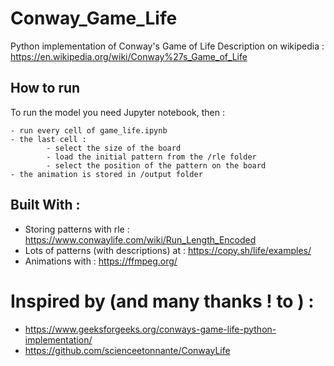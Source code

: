 # Conway_Game_Life
Python implementation of Conway's Game of Life
Description on wikipedia : https://en.wikipedia.org/wiki/Conway%27s_Game_of_Life

## How to run 

To run the model you need Jupyter notebook, then :

```
- run every cell of game_life.ipynb
- the last cell : 
        - select the size of the board
        - load the initial pattern from the /rle folder
        - select the position of the pattern on the board
- the animation is stored in /output folder
```

## Built With :

- Storing patterns with rle : https://www.conwaylife.com/wiki/Run_Length_Encoded
- Lots of patterns (with descriptions) at : https://copy.sh/life/examples/
- Animations with : https://ffmpeg.org/

# Inspired by (and many thanks ! to ) :
- https://www.geeksforgeeks.org/conways-game-life-python-implementation/
- https://github.com/scienceetonnante/ConwayLife
